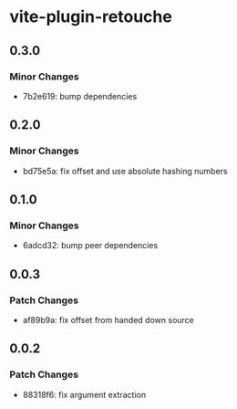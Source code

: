 # vite-plugin-retouche

## 0.3.0

### Minor Changes

- 7b2e619: bump dependencies

## 0.2.0

### Minor Changes

- bd75e5a: fix offset and use absolute hashing numbers

## 0.1.0

### Minor Changes

- 6adcd32: bump peer dependencies

## 0.0.3

### Patch Changes

- af89b9a: fix offset from handed down source

## 0.0.2

### Patch Changes

- 88318f6: fix argument extraction
